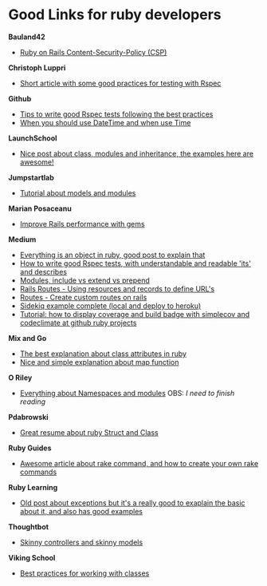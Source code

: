 # Good Links for ruby developers

**Bauland42**
 - [Ruby on Rails Content-Security-Policy (CSP)](https://bauland42.com/ruby-on-rails-content-security-policy-csp/)

**Christoph Luppri**
 - [Short article with some good practices for testing with Rspec](https://christoph.luppri.ch/articles/rspec/my-best-practices-for-testing-with-rspec/)

**Github**
 - [Tips to write good Rspec tests following the best practices](https://github.com/abinoda/rspec-best-practices)
 - [When you should use DateTime and when use Time](https://gist.github.com/pixeltrix/e2298822dd89d854444b)

**LaunchSchool**
 - [Nice post about class, modules and inheritance, the examples here are awesome!](https://launchschool.com/books/oo_ruby/read/inheritance)

**Jumpstartlab**
 - [Tutorial about models and modules](http://tutorials.jumpstartlab.com/topics/models/modules.html)
 
 **Marian Posaceanu**
 - [Improve Rails performance with gems](https://marianposaceanu.com/articles/improve-rails-performance-by-adding-a-few-gems)

**Medium**
 - [Everything is an object in ruby, good post to explain that](https://medium.com/@pk60905/everything-is-object-in-ruby-559475ce71dd)
 - [How to write good Rspec tests, with understandable and readable 'its' and describes](https://medium.com/devnetwork/step-by-step-guide-to-write-rspec-that-is-understandable-and-readable-30279b04dd43)
 - [Modules, include vs extend vs prepend](https://medium.com/@leo_hetsch/ruby-modules-include-vs-prepend-vs-extend-f09837a5b073)
 - [Rails Routes - Using resources and records to define URL's](https://medium.freecodecamp.org/routes-in-ruby-on-rails-5-using-resources-and-records-to-define-urls-411a68afa21a)
 - [Routes - Create custom routes on rails](https://medium.freecodecamp.org/custom-urls-in-ruby-on-rails-use-descriptive-slugs-instead-of-ids-67c631475a94)
 - [Sidekiq example complete (local and deploy to heroku)](https://itnext.io/sidekiq-overview-and-how-to-deploy-it-to-heroku-b8811fea9347)
 - [Tutorial: how to display coverage and build badge with simplecov and codeclimate at github ruby projects](https://medium.com/the-code-review/display-your-ruby-test-coverage-using-simplecov-gem-and-codeclimate-6db6336fe409)
 
**Mix and Go**
 - [The best explanation about class attributes in ruby](https://mixandgo.com/learn/ruby_attr_accessor_attr_reader_attr_writer)
 - [Nice and simple explanation about map function](https://mixandgo.com/learn/how-to-use-the-ruby-map-method)
 
**O Riley**
 - [Everything about Namespaces and modules](https://www.oreilly.com/learning/ruby-cookbook-modules-and-namespaces) OBS: _I need to finish reading_
 
**Pdabrowski**
 - [Great resume about ruby Struct and Class](http://pdabrowski.com/blog/ruby/ruby-struct/?fbclid=IwAR1Dk0um0VCrdjrRFExMxb0WRjHl7AzFiZvzBnRdiVGbj5ZXIVa0O80Rnfo)

**Ruby Guides**
 - [Awesome article about rake command, and how to create your own rake commands](https://www.rubyguides.com/2019/02/ruby-rake/?fbclid=IwAR1OkRv99Rm8c9iTCjLY_Lz0QccpEQp1lXzjZw20z0G94zHehLkY9puaAcs)

**Ruby Learning**
 - [Old post about exceptions but it's a really good to exaplain the basic about it, and also has good examples](http://rubylearning.com/satishtalim/ruby_exceptions.html)

**Thoughtbot**
 - [Skinny controllers and skinny models](https://robots.thoughtbot.com/skinny-controllers-skinny-models)
 
 **Viking School**
  - [Best practices for working with classes](https://www.vikingcodeschool.com/professional-development-with-ruby/best-practices-for-working-with-classes)
